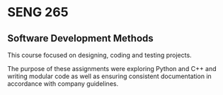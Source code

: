 # SENG 265
## Software Development Methods

This course focused on designing, coding and testing projects.

The purpose of these assignments were exploring Python and C++ and writing
modular code as well as ensuring consistent documentation in accordance with
company guidelines.
